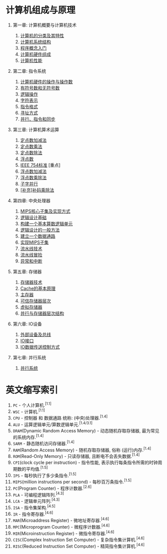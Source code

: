 # 计算机组成与原理
1. 第一章: 计算机概要与计算机技术
    1. [计算机的分类及其特性](../002-第一章计算机概要与技术/001-计算机的分类及其特性/index.md)
    2. [计算机系统结构](../002-第一章计算机概要与技术/002-计算机系统结构/index.md)
    3. [程序概念入门](../002-第一章计算机概要与技术/003-程序概念入门/index.md)
    4. [计算机硬件组成](../002-第一章计算机概要与技术/004-计算机硬件组成/index.md)
    5. [计算机性能](../002-第一章计算机概要与技术/005-计算机性能/index.md)

2. 第二章: 指令系统
    1. [计算机硬件的操作与操作数](../003-第二章指令系统/001-计算机硬件的操作与操作数/index.md)
    2. [有符号数和无符号数](../003-第二章指令系统/002-有符号数和无符号数/index.md)
    3. [逻辑操作](../003-第二章指令系统/003-逻辑操作/index.md)
    4. [字符表示](../003-第二章指令系统/004-字符表示/index.md)
    5. [指令格式](../003-第二章指令系统/005-指令格式/index.md)
    6. [寻址方式](../003-第二章指令系统/006-寻址方式/index.md)
    7. [并行、指令和同步](../003-第二章指令系统/007-并行、指令和同步/index.md)

3. 第三章: 计算机算术运算
    1. [定点数加减法](../004-第三章计算机算术运算/001-定点数加减法/index.md)
    2. [定点数乘法](../004-第三章计算机算术运算/002-定点数乘法/index.md)
    3. [定点数除法](../004-第三章计算机算术运算/003-定点数除法/index.md)
    4. [浮点数](../004-第三章计算机算术运算/004-浮点数/index.md)
    5. [IEEE 754标准](../004-第三章计算机算术运算/005-IEEE标准/index.md) [重点]
    6. [浮点数加减法](../004-第三章计算机算术运算/006-浮点数加减法/index.md)
    7. [浮点数乘除法](../004-第三章计算机算术运算/007-浮点数乘除法/index.md)
    8. [子字并行](../004-第三章计算机算术运算/008-子字并行/index.md)
    9. [[补充]补码乘除法](../004-第三章计算机算术运算/009-【补充】补码乘除法/index.md)

4. 第四章: 中央处理器
    1. [MIPS核心子集及实现方式](../005-第四章中央处理器/001-MIPS核心子集及实现方式/index.md)
    2. [逻辑设计基础](../005-第四章中央处理器/002-逻辑设计基础/index.md)
    3. [构建一个基本算数逻辑单元](../005-第四章中央处理器/003-构建一个基本算数逻辑单元/index.md)
    4. [逻辑设计的一般方法](../005-第四章中央处理器/004-逻辑设计的一般方法/index.md)
    5. [建立一个数据通路](../005-第四章中央处理器/005-建立一个数据通路/index.md)
    6. [实现MIPS子集](../005-第四章中央处理器/006-实现MIPS子集/index.md)
    7. [流水线技术](../005-第四章中央处理器/007-流水线技术/index.md)
    8. [流水线冒险](../005-第四章中央处理器/008-流水线冒险/index.md)
    9. [异常和中断](../005-第四章中央处理器/009-异常和中断/index.md)

5. 第五章: 存储器
    1. [存储器技术](../006-第五章存储器/001-存储器技术/index.md)
    2. [Cache的基本原理](../006-第五章存储器/002-Cache的基本原理/index.md)
    3. [主存器](../006-第五章存储器/003-主存器/index.md)
    4. [可信存储器层次](../006-第五章存储器/004-可信存储器层次/index.md)
    5. [虚拟存储器](../006-第五章存储器/005-虚拟存储器/index.md)
    6. [并行与存储器层次结构](../006-第五章存储器/006-并行与存储器层次结构/index.md)

6. 第六章: IO设备
    1. [外部设备及总线](../007-第六章IO设备/001-外部设备及总线/index.md)
    2. [IO接口](../007-第六章IO设备/002-IO接口/index.md)
    3. [IO数据传送控制方式](../007-第六章IO设备/003-IO数据传送控制方式/index.md)

7. 第七章: 并行系统
    1. [并行系统](../008-第七章并行系统/001-并行系统/index.md)

# 英文缩写索引
1. `PC` - 个人计算机.<sup>[1.1]</sup>
2. `WSC` - 计算机.<sup>[1.1]</sup>
3. `CPU` - 控制器 和 数据通路 统称: (中央)处理器.<sup>[1.4]</sup>
4. `ALU` - 运算逻辑单元/算数逻辑单元.<sup>[1.4/3.1]</sup>
5. `DRAM`(Dynamic Random Access Memory) - 动态随机存取存储器, 最为常见的系统内存.<sup>[1.4]</sup>
6. `SARM` - 静态随机访问存储器.<sup>[1.4]</sup>
7. `RAM`(Random Access Memory) - 随机存取存储器, 俗称 (运行)内存.<sup>[1.4]</sup>
8. `ROM`(Read-Only Memory) - 只读存储器, 且断电不会丢失数据.<sup>[1.4]</sup>
9. `CPI`(clock cycle per instruction) - 指令性能, 表示执行每条指令所需的时钟周期数的平均值.<sup>[1.5]</sup>
10. `IPS` - 每秒执行了多少条指令.<sup>[1.5]</sup>
11. `MIPS`(million instructions per second) - 每秒百万条指令.<sup>[1.5]</sup>
12. `PC`(Program Counter) - 程序计数器.<sup>[2.6]</sup>
13. `PLA` - 可编程逻辑阵列.<sup>[4.3]</sup>
14. `LCA` - 逻辑单元阵列.<sup>[4.3]</sup>
15. `ISA` - 指令集架构.<sup>[4.5]</sup>
16. `IR` - 指令寄存器.<sup>[4.6]</sup>
17. `MAR`(Microaddress Register) - 微地址寄存器.<sup>[4.6]</sup>
18. `MPC`(Microprogram Counter) - 微程序计数器.<sup>[4.6]</sup>
19. `MIR`(Microinstruction Register) - 微指令寄存器.<sup>[4.6]</sup>
20. `CISC`(Complex Instruction Set Computer) - 复杂指令集计算机.<sup>[4.6]</sup>
21. `RISC`(Reduced Instruction Set Computer) - 精简指令集计算机.<sup>[4.6]</sup>